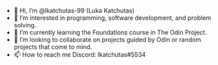 - 👋 Hi, I’m @lkatchutas-99 (Luka Katchutas)
- 👀 I’m interested in programming, software development, and problem solving.  
- 🌱 I’m currently learning the Foundations course in The Odin Project.
- 💞️ I’m looking to collaborate on projects guided by Odin or random projects that come to mind.
- 📫 How to reach me Discord: lkatchutas#5534

<!---
lkatchutas-99/lkatchutas-99 is a ✨ special ✨ repository because its `README.md` (this file) appears on your GitHub profile.
You can click the Preview link to take a look at your changes.
--->
